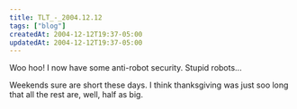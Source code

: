 ```yaml
---
title: TLT_-_2004.12.12
tags: ["blog"]
createdAt: 2004-12-12T19:37-05:00
updatedAt: 2004-12-12T19:37-05:00
---
```


Woo hoo! I now have some anti-robot security. Stupid robots...

Weekends sure are short these days. I think thanksgiving was just soo long that all the rest are, well, half as big.

